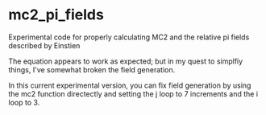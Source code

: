 # mc2_pi_fields
Experimental code for properly calculating MC2 and the relative pi fields described by Einstien 

The equation appears to work as expected; but in my quest to simplfiy things, I've somewhat broken the field generation.

In this current experimental version, you can fix field generation by using the mc2 function directectly and setting the j loop to 7 increments and the i loop to 3.
